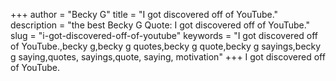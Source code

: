 +++
author = "Becky G"
title = "I got discovered off of YouTube."
description = "the best Becky G Quote: I got discovered off of YouTube."
slug = "i-got-discovered-off-of-youtube"
keywords = "I got discovered off of YouTube.,becky g,becky g quotes,becky g quote,becky g sayings,becky g saying,quotes, sayings,quote, saying, motivation"
+++
I got discovered off of YouTube.
